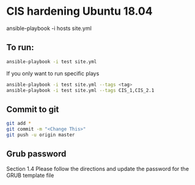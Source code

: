 # CIS hardening Ubuntu 18.04
ansible-playbook -i hosts site.yml

## To run: 
```bash
ansible-playbook -i test site.yml
```
If you only want to run specific plays
```bash
ansible-playbook -i test site.yml --tags <tag>
ansible-playbook -i test site.yml --tags CIS_1,CIS_2.1
```

## Commit to git
```bash
git add *
git commit -m "<Change This>"
git push -u origin master 
```

## Grub password 
Section 1.4 Please follow the directions and update the password for the GRUB template file